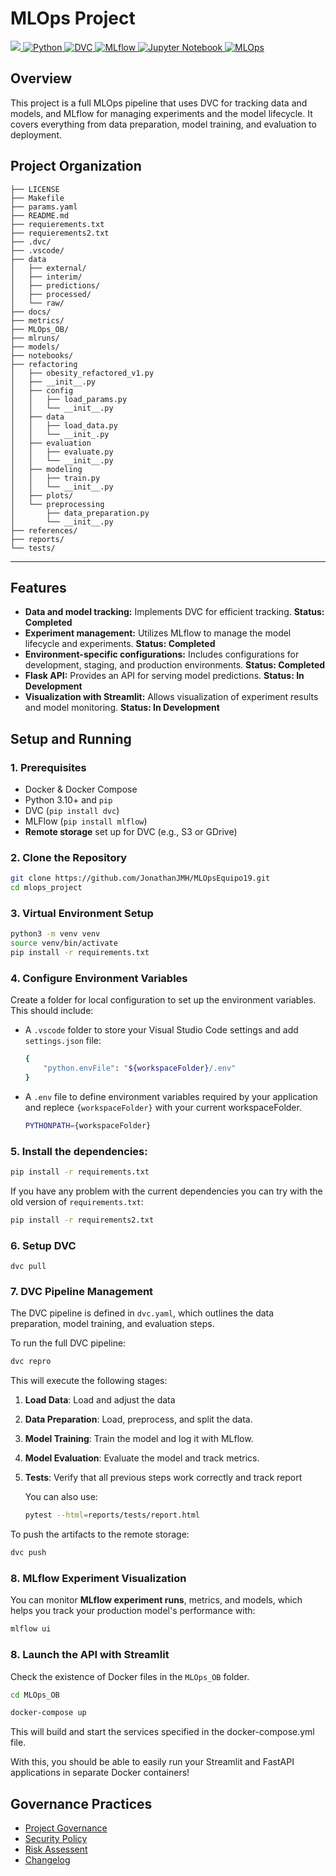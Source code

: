 # MLOps Project

<a target="_blank" href="https://cookiecutter-data-science.drivendata.org/">
    <img src="https://img.shields.io/badge/CCDS-Project%20template-328F97?logo=cookiecutter" />
</a>
<a target="_blank" href="https://www.python.org/">
    <img src="https://img.shields.io/badge/Python-3776AB?logo=python&logoColor=ffffff" alt="Python" />
</a>
<a target="_blank" href="https://dvc.org/">
    <img src="https://img.shields.io/badge/DVC-3BBF8C?logo=data-vault&logoColor=ffffff" alt="DVC" />
</a>
<a target="_blank" href="https://mlflow.org/">
    <img src="https://img.shields.io/badge/MLflow-FF4A1C?logo=mlflow&logoColor=ffffff" alt="MLflow" />
</a>
<a target="_blank" href="https://jupyter.org/">
    <img src="https://img.shields.io/badge/Jupyter-DA5B1E?logo=jupyter&logoColor=ffffff" alt="Jupyter Notebook" />
</a>
<a target="_blank" href="https://mlops.org/">
    <img src="https://img.shields.io/badge/MLOps-1C8FFF?logo=mlops&logoColor=ffffff" alt="MLOps" />
</a>

## Overview
This project is a full MLOps pipeline that uses DVC for tracking data and models, and MLflow for managing experiments and the model lifecycle. It covers everything from data preparation, model training, and evaluation to deployment.


## Project Organization

```
├── LICENSE
├── Makefile
├── params.yaml
├── README.md
├── requierements.txt
├── requierements2.txt
├── .dvc/
├── .vscode/
├── data
│   ├── external/       
│   ├── interim/
│   ├── predictions/
│   ├── processed/      
│   └── raw/
├── docs/
├── metrics/
├── MLOps_OB/
├── mlruns/
├── models/
├── notebooks/
├── refactoring
│   ├── obesity_refactored_v1.py
│   ├── __init__.py
│   ├── config
│   │   ├── load_params.py
│   │   └── __init__.py
│   ├── data
│   │   ├── load_data.py
│   │   └── __init_.py
│   ├── evaluation
│   │   ├── evaluate.py
│   │   └── __init__.py
│   ├── modeling
│   │   ├── train.py
│   │   └── __init__.py
│   ├── plots/
│   └── preprocessing
│       ├── data_preparation.py
│       └── __init__.py
├── references/
├── reports/
└── tests/
```

--------

## Features

- **Data and model tracking:** Implements DVC for efficient tracking.
    **Status: Completed**
- **Experiment management:** Utilizes MLflow to manage the model lifecycle and experiments.
     **Status: Completed**
- **Environment-specific configurations:** Includes configurations for development, staging, and production environments.
    **Status: Completed**
- **Flask API:** Provides an API for serving model predictions. 
    **Status: In Development**
- **Visualization with Streamlit:** Allows visualization of experiment results and model monitoring. 
    **Status: In Development**

## **Setup and Running**

### **1. Prerequisites**
- Docker & Docker Compose
- Python 3.10+ and `pip`
- DVC (`pip install dvc`)
- MLFlow (`pip install mlflow`)
- **Remote storage** set up for DVC (e.g., S3 or GDrive)

### **2. Clone the Repository**

```bash
git clone https://github.com/JonathanJMH/MLOpsEquipo19.git
cd mlops_project
```

### **3. Virtual Environment Setup**

```bash
python3 -m venv venv
source venv/bin/activate
pip install -r requirements.txt
```
### **4. Configure Environment Variables**

Create a folder for local configuration to set up the environment variables. This should include:

- A `.vscode` folder to store your Visual Studio Code settings and add `settings.json` file:

    ```bash
    {
        "python.envFile": "${workspaceFolder}/.env"
    }
    ```
- A `.env` file to define environment variables required by your application and replece `{workspaceFolder}` with your current workspaceFolder.

    ```bash
    PYTHONPATH={workspaceFolder}
    ```
### **5. Install the dependencies:**
```bash
pip install -r requirements.txt
```
If you have any problem with the current dependencies you can try with the old version of `requirements.txt`:
```bash
pip install -r requirements2.txt
```

### **6. Setup DVC**
    dvc pull

### **7. DVC Pipeline Management**

The DVC pipeline is defined in `dvc.yaml`, which outlines the data preparation, model training, and evaluation steps.

To run the full DVC pipeline:

```bash
dvc repro
```

This will execute the following stages:
1. **Load Data**: Load and adjust the data
2. **Data Preparation**: Load, preprocess, and split the data.
3. **Model Training**: Train the model and log it with MLflow.
4. **Model Evaluation**: Evaluate the model and track metrics.
5. **Tests**: Verify that all previous steps work correctly and track report

    You can also use:    
    ```bash
    pytest --html=reports/tests/report.html
    ```

To push the artifacts to the remote storage:
```bash
dvc push
```

### **8. MLflow Experiment Visualization**

You can monitor **MLflow experiment runs**, metrics, and models, which helps you track your production model's performance with:

```bash
mlflow ui
```
### **8. Launch the API with Streamlit**
Check the existence of Docker files in the `MLOps_OB` folder.

```bash
cd MLOps_OB
```

```bash
docker-compose up
```

This will build and start the services specified in the docker-compose.yml file.

With this, you should be able to easily run your Streamlit and FastAPI applications in separate Docker containers!

## Governance Practices
- [Project Governance](docs/docs/GOVERNANCE.md)
- [Security Policy](docs/docs/SECURITY.md)
- [Risk Assessent](docs/docs/risk_assessment)
- [Changelog](docs/docs/CHANGELOG.md)
